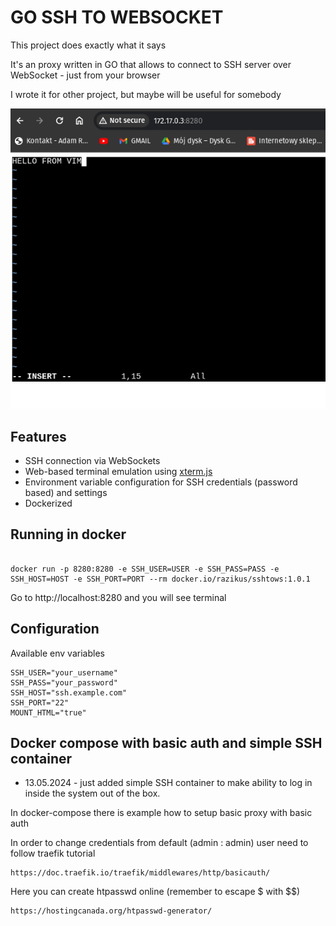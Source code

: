 # GO SSH TO WEBSOCKET

This project does exactly what it says

It's an proxy written in GO that allows to connect to SSH server over WebSocket - just from your browser

I wrote it for other project, but maybe will be useful for somebody


![GO SSH TO WEBSOCKET](https://raw.githubusercontent.com/Razikus/go-ssh-to-websocket/main/image.png)


## Features

- SSH connection via WebSockets
- Web-based terminal emulation using [xterm.js](https://xtermjs.org/)
- Environment variable configuration for SSH credentials (password based) and settings
- Dockerized

## Running in docker

```

docker run -p 8280:8280 -e SSH_USER=USER -e SSH_PASS=PASS -e SSH_HOST=HOST -e SSH_PORT=PORT --rm docker.io/razikus/sshtows:1.0.1

```

Go to http://localhost:8280 and you will see terminal

## Configuration

Available env variables

```
SSH_USER="your_username"
SSH_PASS="your_password"
SSH_HOST="ssh.example.com"
SSH_PORT="22"
MOUNT_HTML="true"
```

## Docker compose with basic auth and simple SSH container

- 13.05.2024 - just added simple SSH container to make ability to log in inside the system out of the box.

In docker-compose there is example how to setup basic proxy with basic auth 

In order to change credentials from default (admin : admin) user need to follow traefik tutorial
```
https://doc.traefik.io/traefik/middlewares/http/basicauth/
```

Here you can create htpasswd online (remember to escape $ with $$)

```
https://hostingcanada.org/htpasswd-generator/
```
